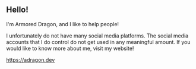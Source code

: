 ## Hello!

I'm Armored Dragon, and I like to help people! 

I unfortunately do not have many social media platforms. The social media accounts that I do control do not get used in any meaningful amount.
If you would like to know more about me, visit my website!

https://adragon.dev

